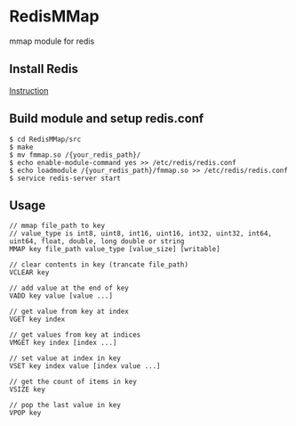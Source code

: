 # RedisMMap
 mmap module for redis

## Install Redis
[Instruction](https://redis.io/docs/getting-started/installation)

## Build module and setup redis.conf
```
$ cd RedisMMap/src
$ make
$ mv fmmap.so /{your_redis_path}/
$ echo enable-module-command yes >> /etc/redis/redis.conf
$ echo loadmodule /{your_redis_path}/fmmap.so >> /etc/redis/redis.conf
$ service redis-server start
```
## Usage
```
// mmap file_path to key
// value_type is int8, uint8, int16, uint16, int32, uint32, int64, uint64, float, double, long double or string
MMAP key file_path value_type [value_size] [writable]

// clear contents in key (trancate file_path)
VCLEAR key

// add value at the end of key
VADD key value [value ...]

// get value from key at index
VGET key index

// get values from key at indices
VMGET key index [index ...]

// set value at index in key
VSET key index value [index value ...]

// get the count of items in key
VSIZE key

// pop the last value in key
VPOP key
```
